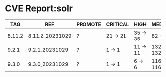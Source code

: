 # CVE Report:solr
|  TAG   |       REF       | PROMOTE | CRITICAL |   HIGH   |   MEDIUM   |   LOW    | UNKNOWN |
|--------|-----------------|---------|----------|----------|------------|----------|---------|
| 8.11.2 | 8.11.2_20231029 | ?       | 21 -> 21 | 35 -> 35 | 82 -> 82   | 39 -> 39 | 0 -> 0  |
| 9.2.1  | 9.2.1_20231029  | ?       | 1 -> 1   | 11 -> 11 | 132 -> 132 | 61 -> 61 | 0 -> 0  |
| 9.3.0  | 9.3.0_20231029  | ?       | 1 -> 1   | 6 -> 6   | 116 -> 116 | 61 -> 61 | 0 -> 0  |
